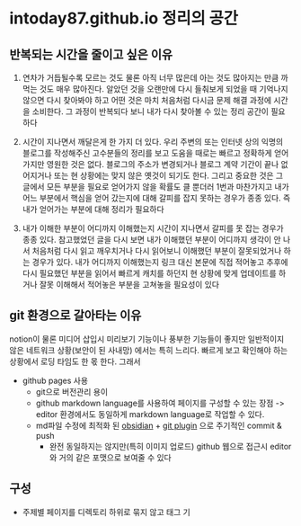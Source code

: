 # intoday87.github.io 정리의 공간

## 반복되는 시간을 줄이고 싶은 이유

1. 연차가 거듭될수록 모르는 것도 물론 아직 너무 많은데 아는 것도 많아지는 만큼 까먹는 것도 매우 많아진다. 알았던 것을 오랜만에 다시 들춰보게 되었을 때 기억나지 않으면 다시 찾아봐야 하고 어떤 것은 마치 처음처럼 다시금 문제 해결 과정에 시간을 소비한다. 그 과정이 반복되다 보니 내가 다시 찾아볼 수 있는 정리 공간이 필요하다

2. 시간이 지나면서 깨달은게 한 가지 더 있다. 우리 주변의 또는 인터넷 상의 익명의 블로그를 작성해주신 고수분들의 정리를 보고 도움을 때로는 빠르고 정확하게 얻어 가지만 영원한 것은 없다.  블로그의 주소가 변경되거나 블로그 계약 기간이 끝나 없어지거나 또는 현 상황에는 맞지 않은 옛것이 되기도 한다. 그리고 중요한 것은 그 글에서 모든 부분을 필요로 얻어가지 않을 확률도 클 뿐더러 1번과 마찬가지고 내가 어느 부분에서 핵심을 얻어 갔는지에 대해 갈피를 잡지 못하는 경우가 종종 있다. 즉 내가 얻어가는 부분에 대해 정리가 필요하다

3. 내가 이해한 부분이 어디까지 이해했는지 시간이 지나면서 갈피를 못 잡는 경우가 종종 있다. 참고했었던 글을 다시 보면 내가 이해했던 부분이 어디까지 생각이 안 나서 처음처럼 다시 읽고 깨우치거나 다시 읽어보니 이해했던 부분이 잘못되었거나 하는 경우가 있다. 내가 어디까지 이해했는지 링크 대신 본문에 직접 적어놓고 추후에 다시 필요했던 부분을 읽어서 빠르게 캐치를 하던지 현 상황에 맞게 업데이트를 하거나 잘못 이해해서 적어놓은 부분을 고쳐놓을 필요성이 있다

## git 환경으로 갈아타는 이유

notion이 물론 미디어 삽입시 미리보기 기능이나 풍부한 기능들이 좋지만 일반적이지 않은 네트워크 상황(보안이 된 사내망) 에서는 특히 느리다. 빠르게 보고 확인해야 하는 상황에서 로딩 타임도 한 몫 한다. 그래서

-  github pages 사용
	- git으로 버전관리 용이
	- github markdown language를 사용하여 페이지를 구성할 수 있는 장점 -> editor 환경에서도 동일하게 markdown language로 작업할 수 있다. 
	- md파일  수정에 최적화 된 [obsidian](https://obsidian.md/) + [git plugin](https://github.com/Vinzent03/obsidian-git) 으로 주기적인 commit & push
		- 완전 동일하지는 않지만(특히 이미지 업로드) github 웹으로 접근시 editor와 거의 같은 포맷으로 보여줄 수 있다

## 구성
- 주제별 페이지를 디렉토리 하위로 묶지 않고 태그 기